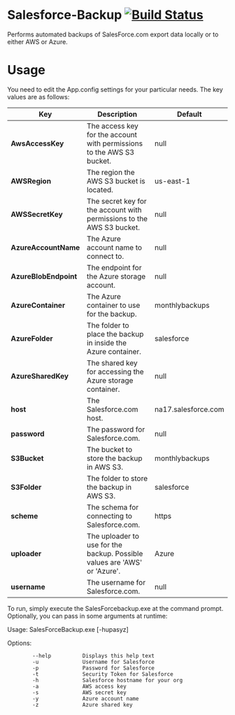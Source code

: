 # Salesforce-Backup [![Build Status](https://dev.azure.com/huddeldaddel/huddeldaddel/_apis/build/status/huddeldaddel.salesforce-backup?branchName=master)](https://dev.azure.com/huddeldaddel/huddeldaddel/_build/latest?definitionId=6&branchName=master)

Performs automated backups of SalesForce.com export data locally or to either AWS or Azure.

Usage
=====

You need to edit the App.config settings for your particular needs. The key values are as follows:

| Key | Description | Default |
| --- | --- | --- |
| **AwsAccessKey** | The access key for the account with permissions to the AWS S3 bucket. | null |
| **AWSRegion** | The region the AWS S3 bucket is located. | us-east-1 |
| **AWSSecretKey** | The secret key for the account with permissions to the AWS S3 bucket. | null |
| **AzureAccountName** | The Azure account name to connect to. | null |
| **AzureBlobEndpoint** | The endpoint for the Azure storage account. | null|
| **AzureContainer** | The Azure container to use for the backup. | monthlybackups |
| **AzureFolder** | The folder to place the backup in inside the Azure container. | salesforce |
| **AzureSharedKey** | The shared key for accessing the Azure storage container. | null |
| **host** | The Salesforce.com host. | na17.salesforce.com |
| **password** | The password for Salesforce.com. | null |
| **S3Bucket** | The bucket to store the backup in AWS S3. | monthlybackups |
| **S3Folder** | The folder to store the backup in AWS S3. | salesforce |
| **scheme** | The schema for connecting to Salesforce.com. | https |
| **uploader** | The uploader to use for the backup. Possible values are 'AWS' or 'Azure'. | Azure |
| **username** | The username for Salesforce.com. | null |

To run, simply execute the SalesForcebackup.exe at the command prompt. Optionally, you can pass in some arguments at runtime:

Usage: SalesForceBackup.exe [-hupasyz]

Options:
```
        --help          Displays this help text
        -u              Username for Salesforce
        -p              Password for Salesforce
        -t              Security Token for Salesforce
        -h              Salesforce hostname for your org
        -a              AWS access key
        -s              AWS secret key
        -y              Azure account name
        -z              Azure shared key
```
